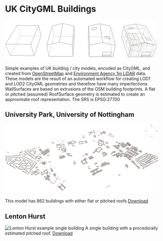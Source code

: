 # UK CityGML Buildings

![CityGML LODs](images/citygml_wireframes.png "CityGML Levels of Detail")

Simple examples of UK building / city models, encoded as CityGML, and created from [OpenStreetMap](https://www.openstreetmap.org/) and [Environment Agency 1m LiDAR](https://data.gov.uk/data/search?theme-primary=Mapping&publisher=environment-agency&res_format=WMS&unpublished=false) data. These models are the result of an automated workflow for creating LOD1 and LOD2 CityGML geometries and therefore have many imperfections. WallSurfaces are based on extrusions of the OSM building footprints. A flat or pitched (assumed) RoofSurface geometry is estimated to create an approximate roof representation. The SRS is EPSG:27700



## University Park, University of Nottingham
![University of Nottingham, University Park image](images/university_park.jpg "University of Nottingham, University Park image")

This model has 862 buildings with either flat or pitched roofs 
[Download](citygml/university_park.gml)


## Lenton Hurst 
![Lenton Hurst example single building](images/lenton_hurst.jpg "Lenton Hurst example single building")
A single building with a procedurally estimated pitched roof.
[Download](citygml/lenton_hurst.gml)

